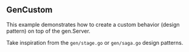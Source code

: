 ## GenCustom ##

This example demonstrates how to create a custom behavior (design pattern) on top of the gen.Server.

Take inspiration from the `gen/stage.go` or `gen/saga.go` design patterns.
